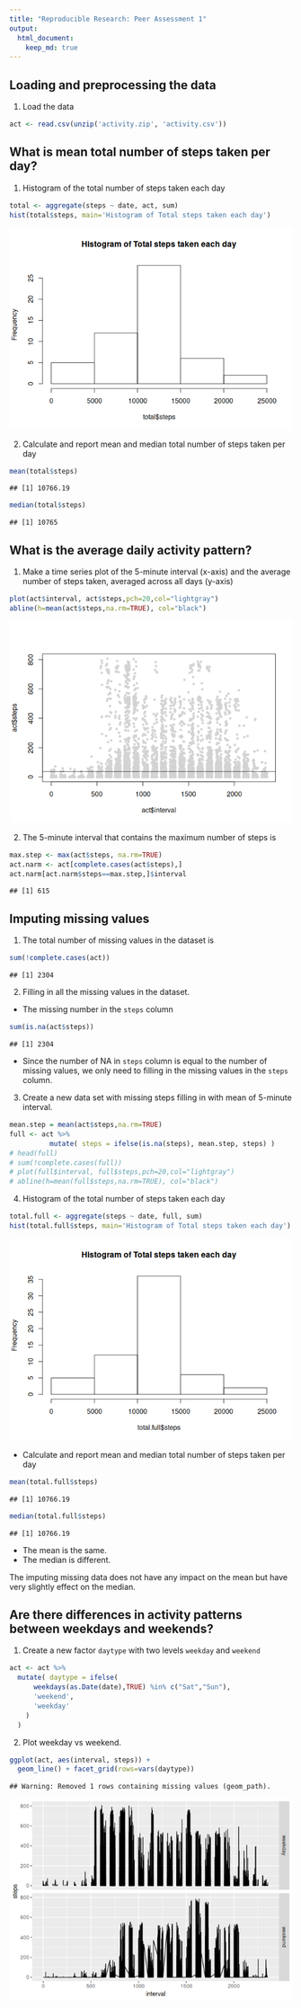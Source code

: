 ```yaml
---
title: "Reproducible Research: Peer Assessment 1"
output: 
  html_document:
    keep_md: true
---
```



## Loading and preprocessing the data

1. Load the data

```r
act <- read.csv(unzip('activity.zip', 'activity.csv'))
```

## What is mean total number of steps taken per day?
1. Histogram of the total number of steps taken each day

```r
total <- aggregate(steps ~ date, act, sum)
hist(total$steps, main='Histogram of Total steps taken each day')
```

![](PA1_files/figure-html/unnamed-chunk-2-1.png)<!-- -->

2. Calculate and report mean and median total number of steps taken per day

```r
mean(total$steps)
```

```
## [1] 10766.19
```

```r
median(total$steps)
```

```
## [1] 10765
```

## What is the average daily activity pattern?
1. Make a time series plot of the 5-minute interval (x-axis) and the average number of steps taken, averaged across all days (y-axis)

```r
plot(act$interval, act$steps,pch=20,col="lightgray")
abline(h=mean(act$steps,na.rm=TRUE), col="black")
```

![](PA1_files/figure-html/unnamed-chunk-4-1.png)<!-- -->

2. The 5-minute interval that contains the maximum number of steps is

```r
max.step <- max(act$steps, na.rm=TRUE)
act.narm <- act[complete.cases(act$steps),]
act.narm[act.narm$steps==max.step,]$interval
```

```
## [1] 615
```
## Imputing missing values
1. The total number of missing values in the dataset is

```r
sum(!complete.cases(act))
```

```
## [1] 2304
```
2. Filling in all the missing values in the dataset.
* The missing number in the ``steps`` column

```r
sum(is.na(act$steps))
```

```
## [1] 2304
```
* Since the number of NA in ``steps`` column is equal to the number of missing values, we only need to filling in the missing values in the ``steps`` column.

3. Create a new data set with missing steps filling in with mean of 5-minute interval.

```r
mean.step = mean(act$steps,na.rm=TRUE)
full <- act %>%
          mutate( steps = ifelse(is.na(steps), mean.step, steps) )
# head(full)
# sum(!complete.cases(full))
# plot(full$interval, full$steps,pch=20,col="lightgray")
# abline(h=mean(full$steps,na.rm=TRUE), col="black")
```

4. Histogram of the total number of steps taken each day

```r
total.full <- aggregate(steps ~ date, full, sum)
hist(total.full$steps, main='Histogram of Total steps taken each day')
```

![](PA1_files/figure-html/unnamed-chunk-9-1.png)<!-- -->

* Calculate and report mean and median total number of steps taken per day

```r
mean(total.full$steps)
```

```
## [1] 10766.19
```

```r
median(total.full$steps)
```

```
## [1] 10766.19
```

* The mean is the same.
* The median is different.

The imputing missing data does not have any impact on the mean but have very slightly effect on the median.

## Are there differences in activity patterns between weekdays and weekends?

1. Create a new factor ``daytype`` with two levels ``weekday`` and ``weekend``

```r
act <- act %>%
  mutate( daytype = ifelse( 
      weekdays(as.Date(date),TRUE) %in% c("Sat","Sun"),
      'weekend',
      'weekday'
    )
  )
```
2. Plot weekday vs weekend.

```r
ggplot(act, aes(interval, steps)) +
  geom_line() + facet_grid(rows=vars(daytype))
```

```
## Warning: Removed 1 rows containing missing values (geom_path).
```

![](PA1_files/figure-html/unnamed-chunk-12-1.png)<!-- -->

